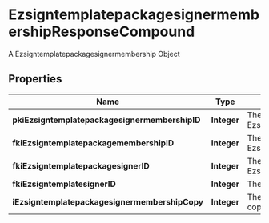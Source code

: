 

# EzsigntemplatepackagesignermembershipResponseCompound

A Ezsigntemplatepackagesignermembership Object

## Properties

| Name | Type | Description | Notes |
|------------ | ------------- | ------------- | -------------|
|**pkiEzsigntemplatepackagesignermembershipID** | **Integer** | The unique ID of the Ezsigntemplatepackagesignermembership |  |
|**fkiEzsigntemplatepackagemembershipID** | **Integer** | The unique ID of the Ezsigntemplatepackagemembership |  |
|**fkiEzsigntemplatepackagesignerID** | **Integer** | The unique ID of the Ezsigntemplatepackagesigner |  |
|**fkiEzsigntemplatesignerID** | **Integer** | The unique ID of the Ezsigntemplatesigner |  |
|**iEzsigntemplatepackagesignermembershipCopy** | **Integer** | The Copy number in case of multiple copies. |  [optional] |



